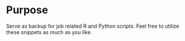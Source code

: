 # Purpose
Serve as backup for job related R and Python scripts.
Feel free to utilize these snippets as much as you like.
